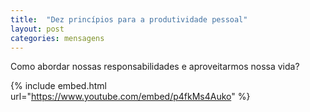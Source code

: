 ```yaml
---
title:  "Dez princípios para a produtividade pessoal"
layout: post
categories: mensagens 
---
```


Como abordar nossas responsabilidades e aproveitarmos nossa vida?


{% include embed.html url="https://www.youtube.com/embed/p4fkMs4Auko" %}

